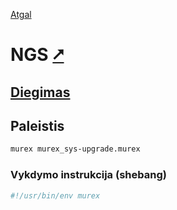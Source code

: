 [Atgal](./readme.md)

# NGS [&#x2B67;](https://ngs-lang.org/)

## [Diegimas](../install/murex_readme.md)

## Paleistis

```bash
murex murex_sys-upgrade.murex
```

### Vykdymo instrukcija (shebang)

```bash
#!/usr/bin/env murex
```
